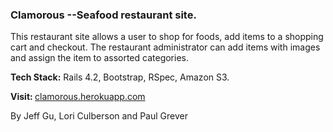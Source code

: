 <h3>  Clamorous --Seafood restaurant site.</h3>
<p> This restaurant site allows a user to shop for foods, add items to a shopping cart and checkout. The restaurant administrator can add items with images and assign the item to assorted categories.</p>
<p><strong>Tech Stack:</strong> Rails 4.2, Bootstrap, RSpec, Amazon S3.</p>

<p><strong>Visit:  </strong><a href="http://clamorous.herokuapp.com"> clamorous.herokuapp.com </a></p>

By Jeff Gu, Lori Culberson and Paul Grever
